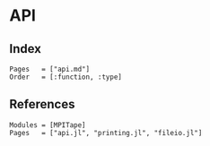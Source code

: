 # API

## Index

```@index
Pages   = ["api.md"]
Order   = [:function, :type]
```

## References
```@autodocs
Modules = [MPITape]
Pages   = ["api.jl", "printing.jl", "fileio.jl"]
```
